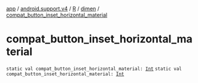 [app](../../../index.md) / [android.support.v4](../../index.md) / [R](../index.md) / [dimen](index.md) / [compat_button_inset_horizontal_material](.)

# compat_button_inset_horizontal_material

`static val compat_button_inset_horizontal_material: `[`Int`](https://kotlinlang.org/api/latest/jvm/stdlib/kotlin/-int/index.html)
`static val compat_button_inset_horizontal_material: `[`Int`](https://kotlinlang.org/api/latest/jvm/stdlib/kotlin/-int/index.html)